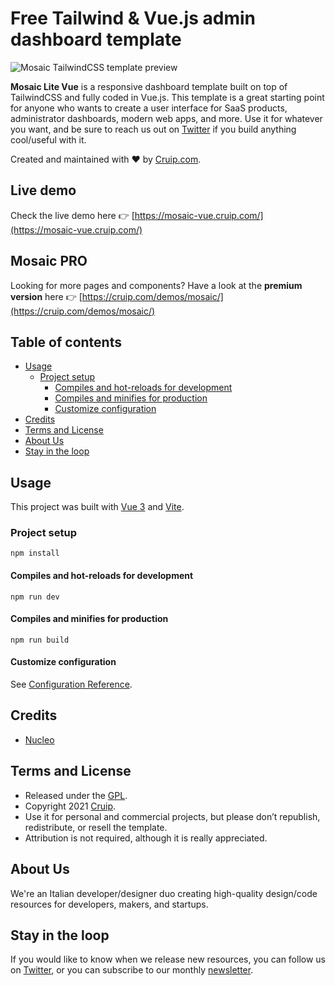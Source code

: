 # Free Tailwind & Vue.js admin dashboard template

![Mosaic TailwindCSS template preview](https://user-images.githubusercontent.com/2683512/142231337-f219028c-c4ed-48aa-826d-287983504675.png)

**Mosaic Lite Vue** is a responsive dashboard template built on top of TailwindCSS and fully coded in Vue.js. This template is a great starting point for anyone who wants to create a user interface for SaaS products, administrator dashboards, modern web apps, and more.
Use it for whatever you want, and be sure to reach us out on [Twitter](https://twitter.com/Cruip_com) if you build anything cool/useful with it.

Created and maintained with ❤️ by [Cruip.com](https://cruip.com/).

## Live demo

Check the live demo here 👉️ [https://mosaic-vue.cruip.com/](https://mosaic-vue.cruip.com/)

## Mosaic PRO

Looking for more pages and components? Have a look at the **premium version** here 👉️ [https://cruip.com/demos/mosaic/](https://cruip.com/demos/mosaic/)

## Table of contents

* [Usage](#usage)
  * [Project setup](#project-setup)
    * [Compiles and hot-reloads for development](#compiles-and-hot-reloads-for-development)
    * [Compiles and minifies for production](#compiles-and-minifies-for-production)
    * [Customize configuration](#customize-configuration)
* [Credits](#credits)
* [Terms and License](#terms-and-license)
* [About Us](#about-us)
* [Stay in the loop](#stay-in-the-loop)

## Usage

This project was built with [Vue 3](https://v3.vuejs.org/) and [Vite](https://vitejs.dev/).

### Project setup
```
npm install
```

#### Compiles and hot-reloads for development
```
npm run dev
```

#### Compiles and minifies for production
```
npm run build
```

#### Customize configuration
See [Configuration Reference](https://vitejs.dev/guide/).

## Credits

- [Nucleo](https://nucleoapp.com/)

## Terms and License

- Released under the [GPL](https://www.gnu.org/licenses/gpl-3.0.html).
- Copyright 2021 [Cruip](https://cruip.com/).
- Use it for personal and commercial projects, but please don’t republish, redistribute, or resell the template.
- Attribution is not required, although it is really appreciated.

## About Us

We're an Italian developer/designer duo creating high-quality design/code resources for developers, makers, and startups.

## Stay in the loop

If you would like to know when we release new resources, you can follow us on [Twitter](https://twitter.com/Cruip_com), or you can subscribe to our monthly [newsletter](https://cruip.com/#subscribe).

